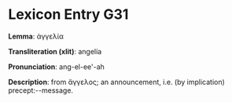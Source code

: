 # Lexicon Entry G31

**Lemma**: ἀγγελία

**Transliteration (xlit)**: angelía

**Pronunciation**: ang-el-ee'-ah

**Description**:
from ἄγγελος; an announcement, i.e. (by implication) precept:--message.
